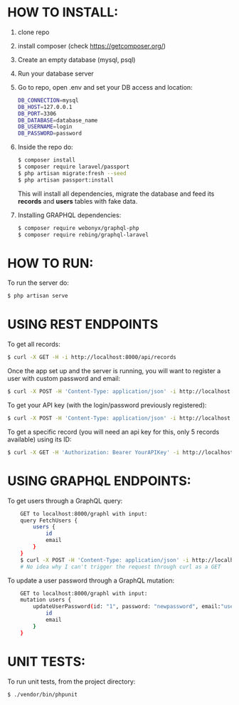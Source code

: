 # HOW TO INSTALL:
1) clone repo
2) install composer (check https://getcomposer.org/)
3) Create an empty database (mysql, psql)
4) Run your database server
5) Go to repo, open .env and set your DB access and location:
    ```sh
	DB_CONNECTION=mysql
    DB_HOST=127.0.0.1
    DB_PORT=3306
    DB_DATABASE=database_name
    DB_USERNAME=login
    DB_PASSWORD=password
    ```
6) Inside the repo do: 
    ```sh
	$ composer install
	$ composer require laravel/passport
	$ php artisan migrate:fresh --seed
	$ php artisan passport:install	
    ```
    This will install all dependencies, migrate the database and feed its **records** and **users** tables with fake data.

7) Installing GRAPHQL dependencies:
    ```sh
    $ composer require webonyx/graphql-php
    $ composer require rebing/graphql-laravel
    ```
# HOW TO RUN:
To run the server do:
```sh
$ php artisan serve
```

# USING REST ENDPOINTS
To get all records:
```sh
$ curl -X GET -H -i http://localhost:8000/api/records
```

Once the app set up and the server is running, you will want to register a user with custom password and email:
```sh
$ curl -X POST -H 'Content-Type: application/json' -i http://localhost:8000/api/register --data '{"email": "email","password": "pwd","c_password": "pwd","name": "user Name"}'
```

To get your API key (with the login/password previously registered):
```sh
$ curl -X POST -H 'Content-Type: application/json' -i http://localhost:8000/api/login --data '{"email": "email","password": "pwd"}'
```

To get a specific record (you will need an api key for this, only 5 records available) using its ID:
```sh
$ curl -X GET -H 'Authorization: Bearer YourAPIKey' -i http://localhost:8000/api/records/1
```

# USING GRAPHQL ENDPOINTS:
To get users through a GraphQL query:
```sh
    GET to localhost:8000/graphl with input:
    query FetchUsers {
        users {
            id
            email
        }
    }
    $ curl -X POST -H 'Content-Type: application/json' -i http://localhost:8000/graphql --data '{ "query": "{ users { id email } }" }'
    # No idea why I can't trigger the request through curl as a GET
```

To update a user password through a GraphQL mutation:
```sh
    GET to localhost:8000/graphl with input:
    mutation users {
        updateUserPassword(id: "1", password: "newpassword", email:"user@email.com") {
            id
            email
        }
    }
```

# UNIT TESTS:
To run unit tests, from the project directory:
```sh
$ ./vendor/bin/phpunit
```

